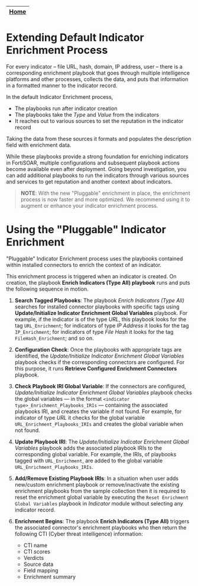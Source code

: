 | [Home](../README.md) |
|----------------------|

# Extending Default Indicator Enrichment Process

For every indicator &ndash; file URL, hash, domain, IP address, user &ndash; there is a corresponding enrichment playbook that goes through multiple intelligence platforms and other processes, collects the data, and puts that information in a formatted manner to the indicator record.

In the default Indicator Enrichment process,

- The playbooks run after indicator creation
- The playbooks take the *Type* and *Value* from the indicators
- It reaches out to various sources to set the reputation in the indicator record

Taking the data from these sources it formats and populates the description field with enrichment data.

While these playbooks provide a strong foundation for enriching indicators in FortiSOAR, multiple configurations and subsequent playbook actions become available even after deployment. Going beyond investigation, you can add additional playbooks to run the indicators through various sources and services to get reputation and another context about indicators.

>**NOTE**: With the new "Pluggable" enrichment in place, the enrichment process is now faster and more optimized. We recommend using it to augment or enhance your indicator enrichment process.

# Using the "Pluggable" Indicator Enrichment

"Pluggable" Indicator Enrichment process uses the playbooks contained within installed connectors to enrich the context of an indicator.

This enrichment process is triggered when an indicator is created. On creation, the playbook **Enrich Indicators (Type All) playbook** runs and puts the following sequence in motion.

1. **Search Tagged Playbooks**: The playbook *Enrich Indicators (Type All)* searches for installed connector playbooks with specific tags using **Update/Initialize Indicator Enrichment Global Variables** playbook. For example, if the indicator is of the type *URL*, this playbook looks for the tag `URL_Enrichment`; for indicators of type *IP Address* it looks for the tag `IP_Enrichment`; for indicators of type *File Hash* it looks for the tag `FileHash_Enrichment`; and so on.

2. **Configuration Check**: Once the playbooks with appropriate tags are identified, the *Update/Initialize Indicator Enrichment Global Variables* playbook checks if the corresponding connectors are configured. For this purpose, it runs **Retrieve Configured Enrichment Connectors** playbook.

3. **Check Playbook IRI Global Variable**: If the connectors are configured, *Update/Initialize Indicator Enrichment Global Variables* playbook checks the global variables &mdash; in the format `<indicator type>_Enrichment_Playbooks_IRIs` &mdash; containing the associated playbooks IRI, and creates the variable if not found. For example, for indicator of type *URL* it checks for the global variable `URL_Enrichment_Playbooks_IRIs` and creates the global variable when not found.

4. **Update Playbook IRI**: The *Update/Initialize Indicator Enrichment Global Variables* playbook adds the associated playbook IRIs to the corresponding global variable. For example, the IRIs, of playbooks tagged with `URL_Enrichment`, are added to the global variable `URL_Enrichment_Playbooks_IRIs`.

5. **Add/Remove Existing Playbook IRIs**: In a situation when user adds new/custom enrichment playbook or remove/inactivate the  existing enrichment playbooks from the sample collection then it is required to reset the enrichment global variable by executing the `Reset Enrichment Global Variables` playbook in *Indicator* module without selecting any indicator record. 

6. **Enrichment Begins**: The playbook **Enrich Indicators (Type All)** triggers the associated connector's enrichment playbooks who then return the following CTI (Cyber threat intelligence) information:

    - CTI name
    - CTI scores
    - Verdicts
    - Source data
    - Field mapping
    - Enrichment summary
